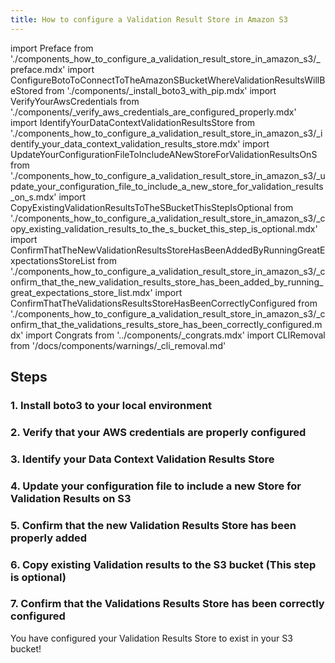 ```yaml
---
title: How to configure a Validation Result Store in Amazon S3
---
```


import Preface from './components_how_to_configure_a_validation_result_store_in_amazon_s3/_preface.mdx'
import ConfigureBotoToConnectToTheAmazonSBucketWhereValidationResultsWillBeStored from './components/_install_boto3_with_pip.mdx'
import VerifyYourAwsCredentials from './components/_verify_aws_credentials_are_configured_properly.mdx'
import IdentifyYourDataContextValidationResultsStore from './components_how_to_configure_a_validation_result_store_in_amazon_s3/_identify_your_data_context_validation_results_store.mdx'
import UpdateYourConfigurationFileToIncludeANewStoreForValidationResultsOnS from './components_how_to_configure_a_validation_result_store_in_amazon_s3/_update_your_configuration_file_to_include_a_new_store_for_validation_results_on_s.mdx'
import CopyExistingValidationResultsToTheSBucketThisStepIsOptional from './components_how_to_configure_a_validation_result_store_in_amazon_s3/_copy_existing_validation_results_to_the_s_bucket_this_step_is_optional.mdx'
import ConfirmThatTheNewValidationResultsStoreHasBeenAddedByRunningGreatExpectationsStoreList from './components_how_to_configure_a_validation_result_store_in_amazon_s3/_confirm_that_the_new_validation_results_store_has_been_added_by_running_great_expectations_store_list.mdx'
import ConfirmThatTheValidationsResultsStoreHasBeenCorrectlyConfigured from './components_how_to_configure_a_validation_result_store_in_amazon_s3/_confirm_that_the_validations_results_store_has_been_correctly_configured.mdx'
import Congrats from '../components/_congrats.mdx'
import CLIRemoval from '/docs/components/warnings/_cli_removal.md'

<CLIRemoval />

<Preface />

## Steps

### 1. Install boto3 to your local environment
<ConfigureBotoToConnectToTheAmazonSBucketWhereValidationResultsWillBeStored />

### 2. Verify that your AWS credentials are properly configured
<VerifyYourAwsCredentials />

### 3. Identify your Data Context Validation Results Store
<IdentifyYourDataContextValidationResultsStore />

### 4. Update your configuration file to include a new Store for Validation Results on S3
<UpdateYourConfigurationFileToIncludeANewStoreForValidationResultsOnS />

### 5. Confirm that the new Validation Results Store has been properly added
<ConfirmThatTheNewValidationResultsStoreHasBeenAddedByRunningGreatExpectationsStoreList />

### 6. Copy existing Validation results to the S3 bucket (This step is optional)
<CopyExistingValidationResultsToTheSBucketThisStepIsOptional />

### 7. Confirm that the Validations Results Store has been correctly configured
<ConfirmThatTheValidationsResultsStoreHasBeenCorrectlyConfigured />

<Congrats/>

You have configured your Validation Results Store to exist in your S3 bucket!